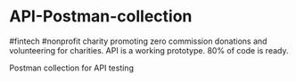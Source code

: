 # API-Postman-collection
#fintech #nonprofit charity promoting zero commission donations and volunteering for charities.
API is a working prototype. 80% of code is ready.

Postman collection for API testing
